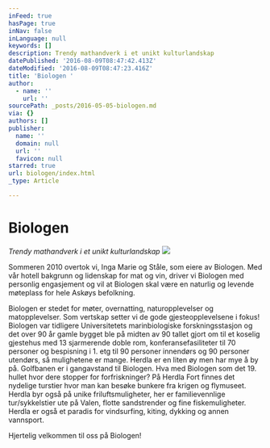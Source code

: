 ```yaml
---
inFeed: true
hasPage: true
inNav: false
inLanguage: null
keywords: []
description: Trendy mathandverk i et unikt kulturlandskap
datePublished: '2016-08-09T08:47:42.413Z'
dateModified: '2016-08-09T08:47:23.416Z'
title: 'Biologen '
author:
  - name: ''
    url: ''
sourcePath: _posts/2016-05-05-biologen.md
via: {}
authors: []
publisher:
  name: ''
  domain: null
  url: ''
  favicon: null
starred: true
url: biologen/index.html
_type: Article

---
```

# Biologen 

_Trendy mathandverk i et unikt kulturlandskap_
![](https://the-grid-user-content.s3-us-west-2.amazonaws.com/b30f0d29-5d79-4393-9b53-d28d49e77bd9.gif)

Sommeren 2010 overtok vi, Inga Marie og Ståle, som eiere av Biologen. Med vår hotell bakgrunn og lidenskap for mat og vin, driver vi Biologen med personlig engasjement og vil at Biologen skal være en naturlig og levende møteplass for hele Askøys befolkning. 

Biologen er stedet for møter, overnatting, naturopplevelser og matopplevelser. Som vertskap setter vi de gode gjesteopplevelsene i fokus! Biologen var tidligere Universitetets marinbiologiske forskningsstasjon og det over 90 år gamle bygget ble på midten av 90 tallet gjort om til et koselig gjestehus med 13 sjarmerende doble rom, konferansefasiliteter til 70 personer og bespisning i 1\. etg til 90 personer innendørs og 90 personer utendørs, så mulighetene er mange. Herdla er en liten øy men har mye å by på. Golfbanen er i gangavstand til Biologen. Hva med Biologen som det 19\. hullet hvor dere stopper for forfriskninger? På Herdla Fort finnes det nydelige turstier hvor man kan besøke bunkere fra krigen og flymuseet. Herdla byr også på unike friluftsmuligheter, her er familievennlige tur/sykkelstier ute på Valen, flotte sandstrender og fine fiskemuligheter. Herdla er også et paradis for vindsurfing, kiting, dykking og annen vannsport. 

Hjertelig velkommen til oss på Biologen!